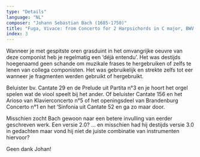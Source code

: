 ```yaml
---
type: "Details"
language: "NL"
composer: "Johann Sebastian Bach (1685-1750)"
title: "Fuga, Vivace: from Concerto for 2 Harpsichords in C major, BWV 1061"
index: 3
---
```

Wanneer je met gespitste oren grasduint in het omvangrijke oeuvre van deze componist heb je regelmatig een ‘déjà entendu’. 
Het was destijds hoegenaamd geen schande om muzikale frases te hergebruiken of zelfs te lenen van collega componisten. Het was gebruikelijk en strekte zelfs tot eer wanneer je fragmenten werden gebruikt of hergebruikt.

Beluister bv. Cantate 29 en de Prelude uit Partita n°3 en je hoort het orgel spelen wat de viool speelt bij het ander. Of beluister Cantate 156 en het Arioso van Klavierconcerto n°5 of het openingsdeel van Brandenburg Concerto n°1 en het ‘Sinfonia uit Cantate 52 en ga zo maar door.

Misschien zocht Bach gewoon naar een betere invulling van eerder geschreven werk. Een versie 2.0? … en misschien had hij destijds versie 3.0 in gedachten maar vond hij niet de juiste combinatie van instrumenten hiervoor?

Geen dank Johan!